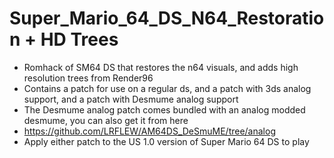 # Super_Mario_64_DS_N64_Restoration + HD Trees
* Romhack of SM64 DS that restores the n64 visuals, and adds high resolution trees from Render96
* Contains a patch for use on a regular ds, and a patch with 3ds analog support, and a patch with Desmume analog support
* The Desmume analog patch comes bundled with an analog modded desmume, you can also get it from here
* https://github.com/LRFLEW/AM64DS_DeSmuME/tree/analog
* Apply either patch to the US 1.0 version of Super Mario 64 DS to play
